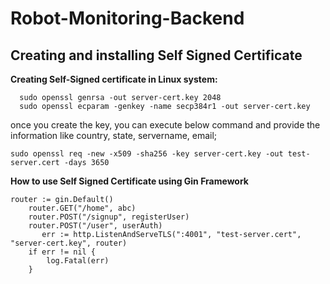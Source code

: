 # Robot-Monitoring-Backend


## Creating and installing Self Signed Certificate 
**Creating  Self-Signed certificate in  Linux system:**
	
``` 
  sudo openssl genrsa -out server-cert.key 2048
  sudo openssl ecparam -genkey -name secp384r1 -out server-cert.key
  ```

once you create the key, you can execute below command and provide the information like country, state, servername, email;
  ```
 sudo openssl req -new -x509 -sha256 -key server-cert.key -out test-server.cert -days 3650
 ```

**How to use Self Signed Certificate using Gin Framework**

	
    router := gin.Default()
		router.GET("/home", abc)
		router.POST("/signup", registerUser)
		router.POST("/user", userAuth)	 
	       err := http.ListenAndServeTLS(":4001", "test-server.cert", "server-cert.key", router)
		if err != nil {
			log.Fatal(err)
		}
 
